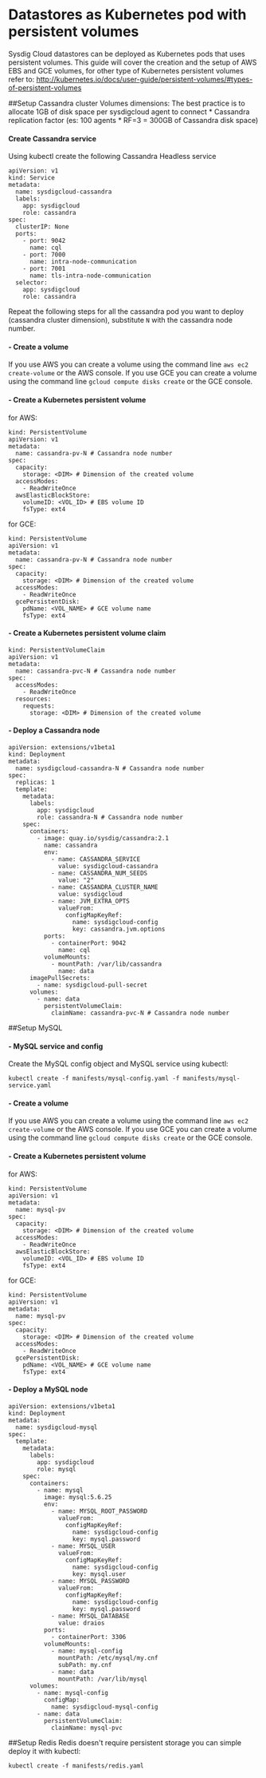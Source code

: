 # Datastores as Kubernetes pod with persistent volumes
Sysdig Cloud datastores can be deployed as Kubernetes pods that uses persistent volumes.
This guide will cover the creation and the setup of AWS EBS and GCE volumes, for other type of Kubernetes persistent volumes refer to: http://kubernetes.io/docs/user-guide/persistent-volumes/#types-of-persistent-volumes

##Setup Cassandra cluster
Volumes dimensions: The best practice is to allocate 1GB of disk space per sysdigcloud agent to connect * Cassandra replication factor (es: 100 agents * RF=3 = 300GB of Cassandra disk space)

#### Create Cassandra service
Using kubectl create the following Cassandra Headless service

```
apiVersion: v1
kind: Service
metadata:
  name: sysdigcloud-cassandra
  labels:
    app: sysdigcloud
    role: cassandra
spec:
  clusterIP: None
  ports:
    - port: 9042
      name: cql
    - port: 7000
      name: intra-node-communication
    - port: 7001
      name: tls-intra-node-communication
  selector:
    app: sysdigcloud
    role: cassandra
```

Repeat the following steps for all the cassandra pod you want to deploy (cassandra cluster dimension), substitute `N` with the cassandra node number.

#### - Create a volume

If you use AWS you can create a volume using the command line `aws ec2 create-volume` or the AWS console.
If you use GCE you can create a volume using the command line `gcloud compute disks create` or the GCE console.

#### - Create a Kubernetes persistent volume
for AWS:
```
kind: PersistentVolume
apiVersion: v1
metadata:
  name: cassandra-pv-N # Cassandra node number
spec:
  capacity:
    storage: <DIM> # Dimension of the created volume
  accessModes:
    - ReadWriteOnce
  awsElasticBlockStore:
    volumeID: <VOL_ID> # EBS volume ID
    fsType: ext4
```
for GCE:
```
kind: PersistentVolume
apiVersion: v1
metadata:
  name: cassandra-pv-N # Cassandra node number
spec:
  capacity:
    storage: <DIM> # Dimension of the created volume
  accessModes:
    - ReadWriteOnce
  gcePersistentDisk:
    pdName: <VOL_NAME> # GCE volume name
    fsType: ext4
```

#### - Create a Kubernetes persistent volume claim
```
kind: PersistentVolumeClaim
apiVersion: v1
metadata:
  name: cassandra-pvc-N # Cassandra node number
spec:
  accessModes:
    - ReadWriteOnce
  resources:
    requests:
      storage: <DIM> # Dimension of the created volume
```
#### - Deploy a Cassandra node
```
apiVersion: extensions/v1beta1
kind: Deployment
metadata:
  name: sysdigcloud-cassandra-N # Cassandra node number
spec:
  replicas: 1
  template:
    metadata:
      labels:
        app: sysdigcloud
        role: cassandra-N # Cassandra node number
    spec:
      containers:
        - image: quay.io/sysdig/cassandra:2.1
          name: cassandra
          env:
            - name: CASSANDRA_SERVICE
              value: sysdigcloud-cassandra
            - name: CASSANDRA_NUM_SEEDS
              value: "2"
            - name: CASSANDRA_CLUSTER_NAME
              value: sysdigcloud
            - name: JVM_EXTRA_OPTS
              valueFrom:
                configMapKeyRef:
                  name: sysdigcloud-config
                  key: cassandra.jvm.options
          ports:
            - containerPort: 9042
              name: cql
          volumeMounts:
            - mountPath: /var/lib/cassandra
              name: data
      imagePullSecrets:
        - name: sysdigcloud-pull-secret
      volumes:
        - name: data
          persistentVolumeClaim:
            claimName: cassandra-pvc-N # Cassandra node number
```

##Setup MySQL
#### - MySQL service and config  
Create the MySQL config object and MySQL service using kubectl:
```
kubectl create -f manifests/mysql-config.yaml -f manifests/mysql-service.yaml
```

#### - Create a volume

If you use AWS you can create a volume using the command line `aws ec2 create-volume` or the AWS console.
If you use GCE you can create a volume using the command line `gcloud compute disks create` or the GCE console.

#### - Create a Kubernetes persistent volume
for AWS:
```
kind: PersistentVolume
apiVersion: v1
metadata:
  name: mysql-pv
spec:
  capacity:
    storage: <DIM> # Dimension of the created volume
  accessModes:
    - ReadWriteOnce
  awsElasticBlockStore:
    volumeID: <VOL_ID> # EBS volume ID
    fsType: ext4
```
for GCE:
```
kind: PersistentVolume
apiVersion: v1
metadata:
  name: mysql-pv
spec:
  capacity:
    storage: <DIM> # Dimension of the created volume
  accessModes:
    - ReadWriteOnce
  gcePersistentDisk:
    pdName: <VOL_NAME> # GCE volume name
    fsType: ext4
```
#### - Deploy a MySQL node
```
apiVersion: extensions/v1beta1
kind: Deployment
metadata:
  name: sysdigcloud-mysql
spec:
  template:
    metadata:
      labels:
        app: sysdigcloud
        role: mysql
    spec:
      containers:
        - name: mysql
          image: mysql:5.6.25
          env:
            - name: MYSQL_ROOT_PASSWORD
              valueFrom:
                configMapKeyRef:
                  name: sysdigcloud-config
                  key: mysql.password
            - name: MYSQL_USER
              valueFrom:
                configMapKeyRef:
                  name: sysdigcloud-config
                  key: mysql.user
            - name: MYSQL_PASSWORD
              valueFrom:
                configMapKeyRef:
                  name: sysdigcloud-config
                  key: mysql.password
            - name: MYSQL_DATABASE
              value: draios
          ports:
            - containerPort: 3306
          volumeMounts:
            - name: mysql-config
              mountPath: /etc/mysql/my.cnf
              subPath: my.cnf
            - name: data
              mountPath: /var/lib/mysql
      volumes:
        - name: mysql-config
          configMap:
            name: sysdigcloud-mysql-config
        - name: data
          persistentVolumeClaim:
            claimName: mysql-pvc
```

##Setup Redis
Redis doesn't require persistent storage you can simple deploy it with kubectl:
```
kubectl create -f manifests/redis.yaml
```